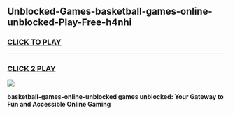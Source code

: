 
## Unblocked-Games-basketball-games-online-unblocked-Play-Free-h4nhi
<h3>
<a href="https://premium76.site?title=basketball-games-online-unblocked&ref=23A">CLICK TO PLAY</a></h3>
<hr>

<h3>
<a href="https://premium76.site?title=basketball-games-online-unblocked&ref=23A">CLICK 2 PLAY</a>
  
</h3>

<a href="https://premium76.site?title=basketball-games-online-unblocked&ref=23A"><img src="https://clearcache.store/games.png"></a>


**basketball-games-online-unblocked games unblocked: Your Gateway to Fun and Accessible Online Gaming**
